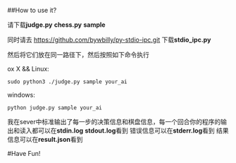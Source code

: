 ##How to use it?

请下载**judge.py** **chess.py** **sample**

同时请去 https://github.com/bywbilly/py-stdio-ipc.git 下载**stdio_ipc.py**

然后将它们放在同一路径下，然后按照如下命令执行

ox X && Linux:

	sudo python3 ./judge.py sample your_ai
	
windows:

	python judge.py sample your_ai
	
我在sever中标准输出了每一步的决策信息和棋盘信息，每一个回合你的程序的输出和读入都可以在**stdin.log** **stdout.log**看到 错误信息可以在**stderr.log**看到 结果信息可以在**result.json**看到

#Have Fun!
